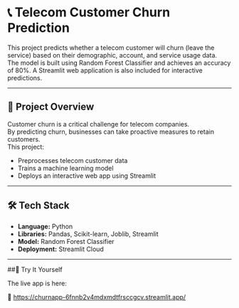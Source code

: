 # 📞 Telecom Customer Churn Prediction

This project predicts whether a telecom customer will churn (leave the service) based on their demographic, account, and service usage data.  
The model is built using Random Forest Classifier and achieves an accuracy of 80%. 
A Streamlit web application is also included for interactive predictions.

---

## 📌 Project Overview
Customer churn is a critical challenge for telecom companies.  
By predicting churn, businesses can take proactive measures to retain customers.  
This project:
- Preprocesses telecom customer data
- Trains a machine learning model
- Deploys an interactive web app using Streamlit

---

## 🛠️ Tech Stack
- **Language:** Python
- **Libraries:** Pandas, Scikit-learn, Joblib, Streamlit
- **Model:** Random Forest Classifier
- **Deployment:** Streamlit Cloud

---

##🚀 Try It Yourself

The live app is here:

🔗 https://churnapp-6fnnb2v4mdxmdtfrsccgcv.streamlit.app/
